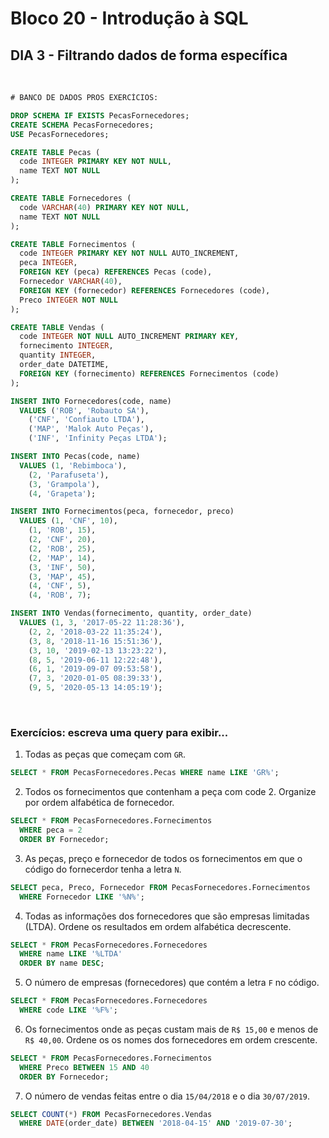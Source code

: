 # **Bloco 20 -** Introdução à SQL

## DIA 3 - Filtrando dados de forma específica

&nbsp;

```sql
# BANCO DE DADOS PROS EXERCÍCIOS:

DROP SCHEMA IF EXISTS PecasFornecedores;
CREATE SCHEMA PecasFornecedores;
USE PecasFornecedores;

CREATE TABLE Pecas (
  code INTEGER PRIMARY KEY NOT NULL,
  name TEXT NOT NULL
);

CREATE TABLE Fornecedores (
  code VARCHAR(40) PRIMARY KEY NOT NULL,
  name TEXT NOT NULL
);

CREATE TABLE Fornecimentos (
  code INTEGER PRIMARY KEY NOT NULL AUTO_INCREMENT,
  peca INTEGER,
  FOREIGN KEY (peca) REFERENCES Pecas (code),
  Fornecedor VARCHAR(40),
  FOREIGN KEY (fornecedor) REFERENCES Fornecedores (code),
  Preco INTEGER NOT NULL
);

CREATE TABLE Vendas (
  code INTEGER NOT NULL AUTO_INCREMENT PRIMARY KEY,
  fornecimento INTEGER,
  quantity INTEGER,
  order_date DATETIME,
  FOREIGN KEY (fornecimento) REFERENCES Fornecimentos (code)
);

INSERT INTO Fornecedores(code, name)
  VALUES ('ROB', 'Robauto SA'),
    ('CNF', 'Confiauto LTDA'),
    ('MAP', 'Malok Auto Peças'),
    ('INF', 'Infinity Peças LTDA');

INSERT INTO Pecas(code, name)
  VALUES (1, 'Rebimboca'),
    (2, 'Parafuseta'),
    (3, 'Grampola'),
    (4, 'Grapeta');

INSERT INTO Fornecimentos(peca, fornecedor, preco)
  VALUES (1, 'CNF', 10),
    (1, 'ROB', 15),
    (2, 'CNF', 20),
    (2, 'ROB', 25),
    (2, 'MAP', 14),
    (3, 'INF', 50),
    (3, 'MAP', 45),
    (4, 'CNF', 5),
    (4, 'ROB', 7);

INSERT INTO Vendas(fornecimento, quantity, order_date)
  VALUES (1, 3, '2017-05-22 11:28:36'),
    (2, 2, '2018-03-22 11:35:24'),
    (3, 8, '2018-11-16 15:51:36'),
    (3, 10, '2019-02-13 13:23:22'),
    (8, 5, '2019-06-11 12:22:48'),
    (6, 1, '2019-09-07 09:53:58'),
    (7, 3, '2020-01-05 08:39:33'),
    (9, 5, '2020-05-13 14:05:19');
```

&nbsp;

### **Exercícios:** escreva uma query para exibir...

1. Todas as peças que começam com `GR`.
  ```sql
  SELECT * FROM PecasFornecedores.Pecas WHERE name LIKE 'GR%';
  ```

2. Todos os fornecimentos que contenham a peça com code 2. Organize por ordem alfabética de fornecedor.
  ```sql
  SELECT * FROM PecasFornecedores.Fornecimentos
    WHERE peca = 2
    ORDER BY Fornecedor;
  ```

3. As peças, preço e fornecedor de todos os fornecimentos em que o código do fornecerdor tenha a letra `N`.
  ```sql
  SELECT peca, Preco, Fornecedor FROM PecasFornecedores.Fornecimentos
    WHERE Fornecedor LIKE '%N%';
  ```

4. Todas as informações dos fornecedores que são empresas limitadas (LTDA). Ordene os resultados em ordem alfabética decrescente.
  ```sql
  SELECT * FROM PecasFornecedores.Fornecedores
    WHERE name LIKE '%LTDA'
    ORDER BY name DESC;
  ```

5. O número de empresas (fornecedores) que contém a letra `F` no código.
  ```sql
  SELECT * FROM PecasFornecedores.Fornecedores
    WHERE code LIKE '%F%';
  ```

6. Os fornecimentos onde as peças custam mais de `R$ 15,00` e menos de `R$ 40,00`. Ordene os os nomes dos fornecedores em ordem crescente.
  ```sql
  SELECT * FROM PecasFornecedores.Fornecimentos
    WHERE Preco BETWEEN 15 AND 40
    ORDER BY Fornecedor;
  ```

7. O número de vendas feitas entre o dia `15/04/2018` e o dia `30/07/2019`.
  ```sql
  SELECT COUNT(*) FROM PecasFornecedores.Vendas
    WHERE DATE(order_date) BETWEEN '2018-04-15' AND '2019-07-30';
  ```